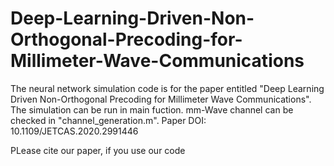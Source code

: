 # Deep-Learning-Driven-Non-Orthogonal-Precoding-for-Millimeter-Wave-Communications
The neural network simulation code is for the paper entitled "Deep Learning Driven Non-Orthogonal Precoding for Millimeter Wave Communications".
The simulation can be run in main fuction.
mm-Wave channel can be checked in "channel_generation.m".
Paper DOI: 10.1109/JETCAS.2020.2991446

PLease cite our paper, if you use our code
